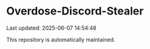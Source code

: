 # Overdose-Discord-Stealer

Last updated: 2025-06-07 14:54:48

This repository is automatically maintained.
